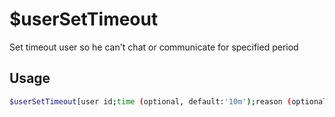 # $userSetTimeout

Set timeout user so he can't chat or communicate for specified period

## Usage

```bash
$userSetTimeout[user id;time (optional, default:'10m');reason (optional)]
```

